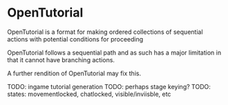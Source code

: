 # OpenTutorial

OpenTutorial is a format for making ordered collections of sequential actions with potential conditions for proceeding

OpenTutorial follows a sequential path and as such has a major limitation in that it cannot have branching actions.

A further rendition of OpenTutorial may fix this.

TODO: ingame tutorial generation
TODO: perhaps stage keying?
TODO: states: movementlocked, chatlocked, visible/inviisble, etc